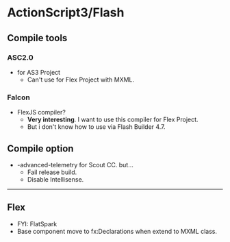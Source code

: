 # ActionScript3/Flash

## Compile tools

### ASC2.0

* for AS3 Project
    * Can't use for Flex Project with MXML.

### Falcon

* FlexJS compiler?
    * __Very interesting__. I want to use this compiler for Flex Project.
    * But i don't know how to use via Flash Builder 4.7.

## Compile option

* -advanced-telemetry for Scout CC. but...
    * Fail release build.
    * Disable Intellisense.

----

## Flex

* FYI: FlatSpark
* Base component move to fx:Declarations when extend to MXML class.

